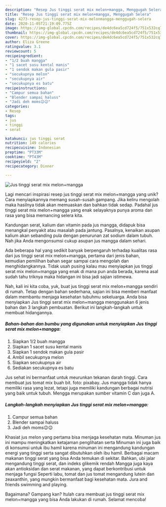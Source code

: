 ```yaml
---
description: "Resep Jus tinggi serat mix melon+mangga, Menggugah Selera"
title: "Resep Jus tinggi serat mix melon+mangga, Menggugah Selera"
slug: 4273-resep-jus-tinggi-serat-mix-melonmangga-menggugah-selera
date: 2020-11-05T21:19:09.775Z
image: https://img-global.cpcdn.com/recipes/de4dc6ea5cd724f5/751x532cq70/jus-tinggi-serat-mix-melonmangga-foto-resep-utama.jpg
thumbnail: https://img-global.cpcdn.com/recipes/de4dc6ea5cd724f5/751x532cq70/jus-tinggi-serat-mix-melonmangga-foto-resep-utama.jpg
cover: https://img-global.cpcdn.com/recipes/de4dc6ea5cd724f5/751x532cq70/jus-tinggi-serat-mix-melonmangga-foto-resep-utama.jpg
author: Eliza Greene
ratingvalue: 3.1
reviewcount: 5
recipeingredient:
- "1/2 buah mangga"
- "1 sacet susu kental manis"
- "1 sendok makan gula pasir"
- "secukupnya melon"
- "secukupnya air"
- "secukupnya es batu"
recipeinstructions:
- "Campur semua bahan"
- "Blender sampai haluss"
- "Jadi deh moms😉😉"
categories:
- Resep
tags:
- jus
- tinggi
- serat

katakunci: jus tinggi serat 
nutrition: 149 calories
recipecuisine: Indonesian
preptime: "PT33M"
cooktime: "PT43M"
recipeyield: "2"
recipecategory: Dinner

---
```



![Jus tinggi serat mix melon+mangga](https://img-global.cpcdn.com/recipes/de4dc6ea5cd724f5/751x532cq70/jus-tinggi-serat-mix-melonmangga-foto-resep-utama.jpg)

Lagi mencari inspirasi resep jus tinggi serat mix melon+mangga yang unik? Cara menyiapkannya memang susah-susah gampang. Jika keliru mengolah maka hasilnya tidak akan memuaskan dan bahkan tidak sedap. Padahal jus tinggi serat mix melon+mangga yang enak selayaknya punya aroma dan rasa yang bisa memancing selera kita.

Kandungan serat, kalium dan vitamin pada jus mangga, didapuk bisa menangkal penyakit atau masalah pada jantung. Pasalnya, kenaikan asupan kalium akan sebanding pula dengan penurunan zat sodium dalam tubuh. Nah jika Anda mengonsumsi cukup asupan jus mangga dalam sehari.

Ada beberapa hal yang sedikit banyak berpengaruh terhadap kualitas rasa dari jus tinggi serat mix melon+mangga, pertama dari jenis bahan, kemudian pemilihan bahan segar sampai cara mengolah dan menghidangkannya. Tidak usah pusing kalau mau menyiapkan jus tinggi serat mix melon+mangga yang enak di mana pun anda berada, karena asal sudah tahu triknya maka hidangan ini bisa jadi sajian istimewa.


Nah, kali ini kita coba, yuk, buat jus tinggi serat mix melon+mangga sendiri di rumah. Tetap dengan bahan sederhana, sajian ini bisa memberi manfaat dalam membantu menjaga kesehatan tubuhmu sekeluarga. Anda bisa menyiapkan Jus tinggi serat mix melon+mangga menggunakan 6 jenis bahan dan 3 langkah pembuatan. Berikut ini langkah-langkah untuk membuat hidangannya.

<!--inarticleads1-->

##### Bahan-bahan dan bumbu yang digunakan untuk menyiapkan Jus tinggi serat mix melon+mangga:

1. Siapkan 1/2 buah mangga
1. Siapkan 1 sacet susu kental manis
1. Siapkan 1 sendok makan gula pasir
1. Ambil secukupnya melon
1. Siapkan secukupnya air
1. Sediakan secukupnya es batu


Jus sehat ini bermanfaat untuk meurunkan tekanan darah tinggi. Cara membuat jus tomat mix buah bit. foto: pixabay. Jus mangga tidak hanya memiliki rasa yang lezat, tetapi juga memiliki kandungan berbagai nutrisi yang baik untuk tubuh. Mengga merupakan sumber vitamin C dan juga A. 

<!--inarticleads2-->

##### Langkah-langkah menyiapkan Jus tinggi serat mix melon+mangga:

1. Campur semua bahan
1. Blender sampai haluss
1. Jadi deh moms😉😉


Khasiat jus melon yang pertama bisa menjaga kesehatan mata. Minuman jus ini mampu meningkatkan ketajaman penglihatan serta Minuman ini juga baik di konsumsi untuk ibu hamil karena minuman ini mengandung kandungan energi yang tinggi serta sangat dibutuhkan oleh ibu hamil. Berbagai macam makanan tinggi serat yang bisa Anda temukan di sekitar. Bahkan, ubi jalar mengandung tinggi serat, dan indeks glikemik rendah Mangga juga kaya akan antioksidan dan serat makanan, yang dapat berkontribusi untuk menjaga fungsi Seperti labu, tomat dan jus tomat mengandung lutein dan zeaxanthin, yang mungkin bermanfaat bagi kesehatan mata. Jura and friends swimming and playing. 

Bagaimana? Gampang kan? Itulah cara membuat jus tinggi serat mix melon+mangga yang bisa Anda lakukan di rumah. Selamat mencoba!

